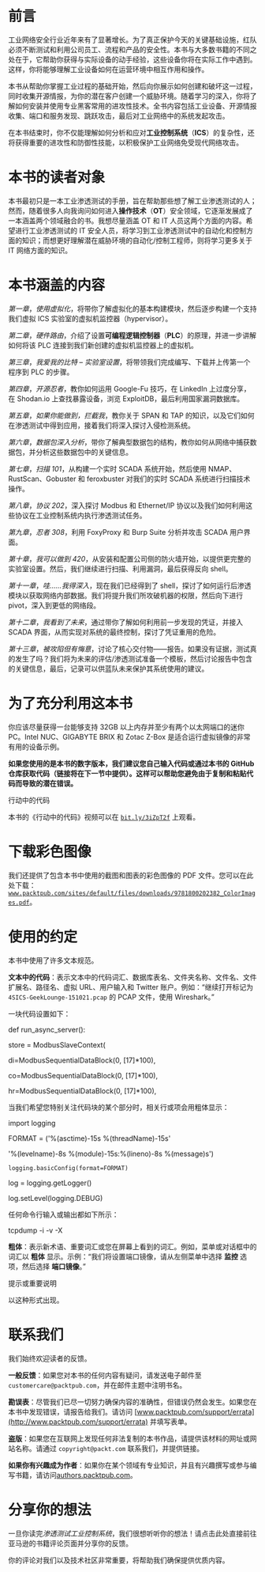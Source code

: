 # 前言

工业网络安全行业近年来有了显著增长。为了真正保护今天的关键基础设施，红队必须不断测试和利用公司员工、流程和产品的安全性。本书与大多数书籍的不同之处在于，它帮助你获得与实际设备的动手经验，这些设备你将在实际工作中遇到。这样，你将能够理解工业设备如何在运营环境中相互作用和操作。

本书从帮助你掌握工业过程的基础开始，然后向你展示如何创建和破坏这一过程，同时收集开源情报，为你的潜在客户创建一个威胁环境。随着学习的深入，你将了解如何安装并使用专业黑客常用的进攻性技术。全书内容包括工业设备、开源情报收集、端口和服务发现、跳跃攻击，最后对工业网络中的系统发起攻击。

在本书结束时，你不仅能理解如何分析和应对**工业控制系统**（**ICS**）的复杂性，还将获得重要的进攻性和防御性技能，以积极保护工业网络免受现代网络攻击。

# 本书的读者对象

本书最初只是一本工业渗透测试的手册，旨在帮助那些想了解工业渗透测试的人；然而，随着很多人向我询问如何进入**操作技术**（**OT**）安全领域，它逐渐发展成了一本涵盖两个领域融合的书。我想尽量涵盖 OT 和 IT 人员这两个方面的内容。希望进行工业渗透测试的 IT 安全人员，将学习到工业渗透测试中的自动化和控制方面的知识；而想更好理解潜在威胁环境的自动化/控制工程师，则将学习更多关于 IT 网络方面的知识。

# 本书涵盖的内容

*第一章*，*使用虚拟化*，将带你了解虚拟化的基本构建模块，然后逐步构建一个支持我们虚拟 ICS 实验室的虚拟机监控器（hypervisor）。

*第二章*，*硬件路由*，介绍了设置**可编程逻辑控制器**（**PLC**）的原理，并进一步讲解如何将该 PLC 连接到我们新创建的虚拟机监控器上的虚拟机。

*第三章*，*我爱我的比特 – 实验室设置*，将带领我们完成编写、下载并上传第一个程序到 PLC 的步骤。

*第四章*，*开源忍者*，教你如何运用 Google-Fu 技巧，在 LinkedIn 上过度分享，在 Shodan.io 上查找暴露设备，浏览 ExploitDB，最后利用国家漏洞数据库。

*第五章*，*如果你能做到，拦截我*，教你关于 SPAN 和 TAP 的知识，以及它们如何在渗透测试中得到应用，接着我们将深入探讨入侵检测系统。

*第六章*，*数据包深入分析*，带你了解典型数据包的结构，教你如何从网络中捕获数据包，并分析这些数据包中的关键信息。

*第七章*，*扫描 101*，从构建一个实时 SCADA 系统开始，然后使用 NMAP、RustScan、Gobuster 和 feroxbuster 对我们的实时 SCADA 系统进行扫描技术操作。

*第八章*，*协议 202*，深入探讨 Modbus 和 Ethernet/IP 协议以及我们如何利用这些协议在工业控制系统内执行渗透测试任务。

*第九章*，*忍者 308*，利用 FoxyProxy 和 Burp Suite 分析并攻击 SCADA 用户界面。

*第十章*，*我可以做到 420*，从安装和配置公司侧的防火墙开始，以提供更完整的实验室设置。然后，我们继续进行扫描、利用漏洞，最后获得反向 shell。

*第十一章*，*哇……我得深入*，现在我们已经得到了 shell，探讨了如何运行后渗透模块以获取网络内部数据。我们将提升我们所攻破机器的权限，然后向下进行 pivot，深入到更低的网络段。

*第十二章*，*我看到了未来*，通过带你了解如何利用前一步发现的凭证，并接入 SCADA 界面，从而实现对系统的最终控制，探讨了凭证重用的危险。

*第十三章*，*被攻陷但有悔意*，讨论了核心交付物——报告。如果没有证据，测试真的发生了吗？我们将为未来的评估/渗透测试准备一个模板，然后讨论报告中包含的关键信息，最后，记录可以供蓝队未来保护其系统使用的建议。

# 为了充分利用这本书

你应该尽量获得一台能够支持 32GB 以上内存并至少有两个以太网端口的迷你 PC。Intel NUC、GIGABYTE BRIX 和 Zotac Z-Box 是适合运行虚拟镜像的非常有用的设备示例。

**如果您使用的是本书的数字版本，我们建议您自己输入代码或通过本书的 GitHub 仓库获取代码（链接将在下一节中提供）。这样可以帮助您避免由于复制和粘贴代码而导致的潜在错误。**

行动中的代码

本书的《行动中的代码》视频可以在 [`bit.ly/3iZpT2f`](https://bit.ly/3iZpT2f) 上观看。

# 下载彩色图像

我们还提供了包含本书中使用的截图和图表的彩色图像的 PDF 文件。您可以在此处下载：[`www.packtpub.com/sites/default/files/downloads/9781800202382_ColorImages.pdf`](http://www.packtpub.com/sites/default/files/downloads/9781800202382_ColorImages.pdf)。

# 使用的约定

本书中使用了许多文本规范。

**文本中的代码**：表示文本中的代码词汇、数据库表名、文件夹名称、文件名、文件扩展名、路径名、虚拟 URL、用户输入和 Twitter 账户。例如：“继续打开标记为 `4SICS-GeekLounge-151021.pcap` 的 PCAP 文件，使用 Wireshark。”

一块代码设置如下：

def run_async_server():

store = ModbusSlaveContext(

di=ModbusSequentialDataBlock(0, [17]*100),

co=ModbusSequentialDataBlock(0, [17]*100),

hr=ModbusSequentialDataBlock(0, [17]*100),

当我们希望您特别关注代码块的某个部分时，相关行或项会用粗体显示：

import logging

FORMAT = ('%(asctime)-15s %(threadName)-15s'

'%(levelname)-8s %(module)-15s:%(lineno)-8s %(message)s')

`logging.basicConfig(format=FORMAT)`

log = logging.getLogger()

log.setLevel(logging.DEBUG)

任何命令行输入或输出都如下所示：

tcpdump -i <interface> -v -X

**粗体**：表示新术语、重要词汇或您在屏幕上看到的词汇。例如，菜单或对话框中的词汇以 **粗体** 显示。示例：“我们将设置端口镜像，请从左侧菜单中选择 **监控** 选项，然后选择 **端口镜像**。”

提示或重要说明

以这种形式出现。

# 联系我们

我们始终欢迎读者的反馈。

**一般反馈**：如果您对本书的任何内容有疑问，请发送电子邮件至 `customercare@packtpub.com`，并在邮件主题中注明书名。

**勘误表**：尽管我们已尽一切努力确保内容的准确性，但错误仍然会发生。如果您在本书中发现错误，请报告给我们。请访问 [www.packtpub.com/support/errata](http://www.packtpub.com/support/errata) 并填写表单。

**盗版**：如果您在互联网上发现任何非法复制的本书作品，请提供该材料的网址或网站名称。请通过 `copyright@packt.com` 联系我们，并提供链接。

**如果你有兴趣成为作者**：如果你在某个领域有专业知识，并且有兴趣撰写或参与编写书籍，请访问[authors.packtpub.com](http://authors.packtpub.com)。

# 分享你的想法

一旦你读完*渗透测试工业控制系统*，我们很想听听你的想法！请点击此处直接前往亚马逊的书籍评论页面并分享你的反馈。

你的评论对我们以及技术社区非常重要，将帮助我们确保提供优质内容。
